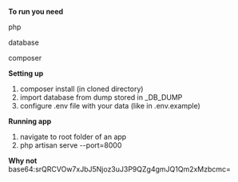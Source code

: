 **To run you need**
<p> php </p>
<p> database </p>
<p> composer </p>

**Setting up**
1. composer install (in cloned directory)
2. import database from dump stored in _DB_DUMP
3. configure .env file with your data (like in .env.example)

**Running app**
1. navigate to root folder of an app
2. php artisan serve --port=8000

**Why not**
base64:srQRCVOw7xJbJ5Njoz3uJ3P9QZg4gmJQ1Qm2xMzbcmc=
